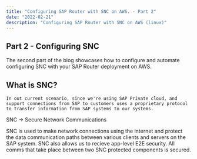 ```yaml
---
title: "Configuring SAP Router with SNC on AWS. - Part 2"
date: "2022-02-21"
description: "Configuring SAP Router with SNC on AWS (linux)"
---
```


## Part 2 - Configuring SNC

The second part of the blog showcases how to configure and automate configuring SNC with your SAP Router deployment on AWS.

## What is SNC?

```{}
In out current scenario, since we're using SAP Private cloud, and support connections from SAP to customers uses a proprietary protocol to transfer information from SAP systems to our systems.
```

SNC -> Secure Network Communications

SNC is used to make network connections using the internet and protect the data communication paths between various clients and servers on the SAP system.
SNC also allows us to recieve app-level E2E security.
All comms that take place between two SNC protected components is secured.
